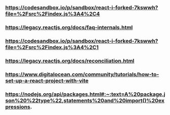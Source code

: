 ### https://codesandbox.io/p/sandbox/react-i-forked-7kswwh?file=%2Fsrc%2Findex.js%3A4%2C4

### https://legacy.reactjs.org/docs/faq-internals.html

### https://codesandbox.io/p/sandbox/react-i-forked-7kswwh?file=%2Fsrc%2Findex.js%3A4%2C1

### https://legacy.reactjs.org/docs/reconciliation.html

### https://www.digitalocean.com/community/tutorials/how-to-set-up-a-react-project-with-vite


### https://nodejs.org/api/packages.html#:~:text=A%20package.json%20%22type%22,statements%20and%20import()%20expressions.